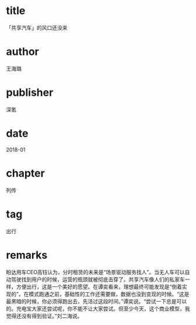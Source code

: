 # title
「共享汽车」的风口还没来

# author
王海璐

# publisher
深氪

# date
2018-01

# chapter
列传

# tag
出行

# remarks
盼达用车CEO高钰认为，分时租赁的未来是“场景驱动服务找人”。当无人车可以自动驾驶找到用户的时候，运营的瓶颈就被彻底击穿了。共享汽车像人们的私家车一样，方便出行，这是一个美好的愿望。在谭奕看来，理想最终可能发现是“倒着实现的”。在模式跑通之前，基础性的工作还需要做，数据也没到变现的时候。“这是最黑暗的时候，你必须得跑出去，先活过这段时间。”谭奕说。“尝试一下总是可以的。充电宝大家还尝试呢，你不能不让大家尝试。但至少今天，这个商业模型，我觉得还没有得到验证。”刘二海说。

